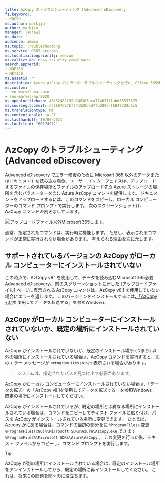 ```yaml
---
title: AzCopy のトラブルシューティング (Advanced eDiscovery
f1.keywords:
- NOCSH
ms.author: markjjo
author: markjjo
manager: laurawi
ms.date: ''
audience: Admin
ms.topic: troubleshooting
ms.service: O365-seccomp
ms.localizationpriority: medium
ms.collection: M365-security-compliance
search.appverid:
- MOE150
- MET150
ms.assetid: ''
description: Azure AzCopy のエラーのトラブルシューティングを行い、Office 365修復用のデータを読み込Advanced eDiscovery。
ms.custom:
- seo-marvel-mar2020
- seo-marvel-apr2020
ms.openlocfilehash: 45f82482f92e740383eca774671f1abd55535675
ms.sourcegitcommit: d4b867e37bf741528ded7fb289e4f6847228d2c5
ms.translationtype: MT
ms.contentlocale: ja-JP
ms.lasthandoff: 10/06/2021
ms.locfileid: "60174977"
---
```

# <a name="troubleshoot-azcopy-in-advanced-ediscovery"></a>AzCopy のトラブルシューティング (Advanced eDiscovery

Advanced eDiscovery でエラー修復のために Microsoft 365 以外のデータまたはドキュメントを読み込む場合、ユーザー インターフェイスは、アップロードするファイルの保存場所とファイルのアップロード先の Azure ストレージの場所を含むパラメーターを含む Azure AzCopy コマンドを提供します。 ドキュメントをアップロードするには、このコマンドをコピーし、ローカル コンピューターのコマンド プロンプトで実行します。  次のスクリーンショットは、AzCopy コマンドの例を示しています。

![アップロードファイル以外Microsoft 365します。](../media/46ba68f6-af11-4e70-bb91-5fc7973516e3.png)

通常、指定されたコマンドは、実行時に機能します。 ただし、表示されるコマンドが正常に実行されない場合があります。 考えられる理由を次に示します。

## <a name="the-supported-version-of-azcopy-isnt-installed-on-the-local-computer"></a>サポートされているバージョンの AzCopy がローカル コンピューターにインストールされていない

この時点で、AzCopy v8.1 を使用して、データを読み込むMicrosoft 365必要Advanced eDiscovery。 前のスクリーンショットに示した [アップロードファイル] ページに表示される AzCopy コマンドは、AzCopy v8.1 を使用していない場合にエラーを返します。 このバージョンをインストールするには[、「AzCopy v8.1](/previous-versions/azure/storage/storage-use-azcopy)を使用してデータを転送する」を参照Windows。

## <a name="azcopy-isnt-installed-on-the-local-computer-or-its-not-installed-in-the-default-location"></a>AzCopy がローカル コンピューターにインストールされていないか、既定の場所にインストールされていない

AzCopy がインストールされていないか、既定のインストール場所 (つまり) 以外の場所にインストールされている場合は、AzCopy コマンドを実行すると、次のエラー メッセージが `%ProgramFiles(x86)%` 表示される場合があります。

> システムは、指定されたパスを見つけ出す必要があります。

AzCopy がローカル コンピューターにインストールされていない場合は、「データの転送」の[「AzCopy v8.1](/previous-versions/azure/storage/storage-use-azcopy)を使用してデータを転送する」を参照Windows。 既定の場所にインストールしてください。

AzCopy がインストールされているが、既定の場所とは異なる場所にインストールされている場合は、コマンドをコピーしてテキスト ファイルに貼り付け、パスを AzCopy がインストールされている場所に変更できます。 たとえば、Azcopy がにある場合は、コマンドの最初の部分をに `%ProgramFiles%` 変更 `%ProgramFiles(x86)%\Microsoft SDKs\Azure\AzCopy.exe` できます `%ProgramFiles%\Microsoft SDKs\Azure\AzCopy` 。 この変更を行った後、テキスト ファイルからコピーし、コマンド プロンプトを実行します。

> [!TIP]
> AzCopy が別の場所にインストールされている場合は、既定のインストール場所をアンインストールしてから、既定の場所に再インストールしてください。 これは、将来この問題を防ぐのに役立ちます。